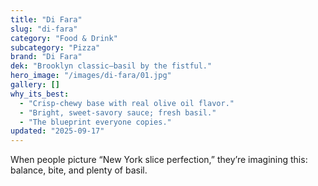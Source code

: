```yaml
---
title: "Di Fara"
slug: "di-fara"
category: "Food & Drink"
subcategory: "Pizza"
brand: "Di Fara"
dek: "Brooklyn classic—basil by the fistful."
hero_image: "/images/di-fara/01.jpg"
gallery: []
why_its_best:
  - "Crisp-chewy base with real olive oil flavor."
  - "Bright, sweet-savory sauce; fresh basil."
  - "The blueprint everyone copies."
updated: "2025-09-17"
---
```

When people picture “New York slice perfection,” they’re imagining this: balance, bite, and plenty of basil.
